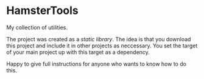 HamsterTools
============

My collection of utilities.

The project was created as a *static library*.
The idea is that you download this project and include it in other projects as neccessary.
You set the target of your main project up with this target as a dependency.

Happy to give full instructions for anyone who wants to know how to do this.
